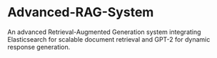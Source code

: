 # Advanced-RAG-System
An advanced Retrieval-Augmented Generation system integrating Elasticsearch for scalable document retrieval and GPT-2 for dynamic response generation.
